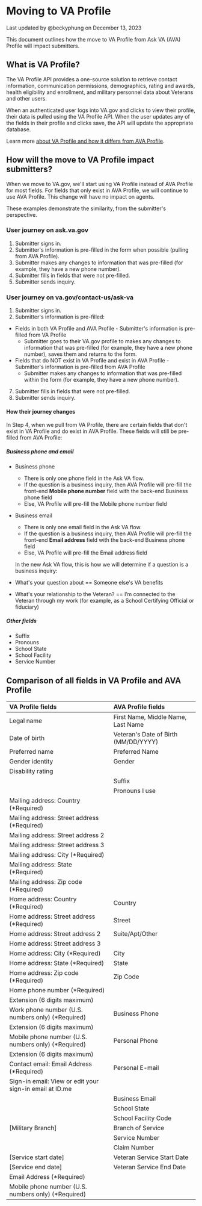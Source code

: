 # Moving to VA Profile

Last updated by @beckyphung on December 13, 2023

This document outlines how the move to VA Profile from Ask VA (AVA) Profile will impact submitters.

## What is VA Profile?

The VA Profile API provides a one-source solution to retrieve contact information, communication permissions, demographics, rating and awards, health eligibility and enrollment, and military personnel data about Veterans and other users.

When an authenticated user logs into VA.gov and clicks to view their profile, their data is pulled using the VA Profile API. When the user updates any of the fields in their profile and clicks save, the API will update the appropriate database.

Learn more [about VA Profile and how it differs from AVA Profile](https://github.com/department-of-veterans-affairs/va.gov-team/blob/master/products/ask-va/engineering/spikes/va_profile_spike.md).

## How will the move to VA Profile impact submitters?

When we move to VA.gov, we'll start using VA Profile instead of AVA Profile for most fields. For fields that only exist in AVA Profile, we will continue to use AVA Profile. This change will have no impact on agents. 

These examples demonstrate the similarity, from the submitter's perspective.

### User journey on ask.va.gov

1. Submitter signs in.
2. Submitter's information is pre-filled in the form when possible (pulling from AVA Profile).
3. Submitter makes any changes to information that was pre-filled (for example, they have a new phone number).
4. Submitter fills in fields that were not pre-filled.
5. Submitter sends inquiry.

### User journey on va.gov/contact-us/ask-va

1. Submitter signs in.
2. Submitter's information is pre-filled:
- Fields in both VA Profile and AVA Profile - Submitter's information is pre-filled from VA Profile
    - Submitter goes to their VA.gov profile to makes any changes to information that was pre-filled (for example, they have a new phone number), saves them and returns to the form.
- Fields that do NOT exist in VA Profile and exist in AVA Profile - Submitter's information is pre-filled from AVA Profile
    - Submitter makes any changes to information that was pre-filled within the form (for example, they have a new phone number). 
7. Submitter fills in fields that were not pre-filled.
8. Submitter sends inquiry.

#### How their journey changes
In Step 4, when we pull from VA Profile, there are certain fields that don't exist in VA Profile and do exist in AVA Profile. These fields will still be pre-filled from AVA Profile:

##### Business phone and email
- Business phone
  - There is only one phone field in the Ask VA flow.
  - If the question is a business inquiry, then AVA Profile will pre-fill the front-end **Mobile phone number** field with the back-end Business phone field
  - Else, VA Profile will pre-fill the Mobile phone number field
- Business email
  - There is only one email field in the Ask VA flow.
  - If the question is a business inquiry, then AVA Profile will pre-fill the front-end **Email address** field with the back-end Business phone field
  - Else, VA Profile will pre-fill the Email address field

  In the new Ask VA flow, this is how we will determine if a question is a business inquiry:
- What's your question about == Someone else's VA benefits
- What's your relationship to the Veteran? == I’m connected to the Veteran through my work (for example, as a School Certifying Official or fiduciary)

##### Other fields
- Suffix
- Pronouns
- School State
- School Facility
- Service Number

## Comparison of all fields in VA Profile and AVA Profile

|VA Profile fields|AVA Profile fields|
|:--|:--|
|Legal name|First Name, Middle Name, Last Name|
|Date of birth|Veteran's Date of Birth (MM/DD/YYYY)|
|Preferred name|Preferred Name|
|Gender identity|Gender|
|Disability rating||
||Suffix|
||Pronouns I use|
|Mailing address: Country (*Required)||
|Mailing address: Street address (*Required)||
|Mailing address: Street address 2||
|Mailing address: Street address 3||
|Mailing address: City (*Required)||
|Mailing address: State (*Required)||
|Mailing address: Zip code (*Required)||
|Home address: Country (*Required)|Country|
|Home address: Street address (*Required)|Street|
|Home address: Street address 2|Suite/Apt/Other|
|Home address: Street address 3||
|Home address: City (*Required)|City|
|Home address: State (*Required)|State|
|Home address: Zip code (*Required)|Zip Code|
|Home phone number (*Required)||
|Extension (6 digits maximum)||
|Work phone number (U.S. numbers only) (*Required)|Business Phone|
|Extension (6 digits maximum)||
|Mobile phone number (U.S. numbers only) (*Required)|Personal Phone|
|Extension (6 digits maximum)||
|Contact email: Email Address (*Required)|Personal E-mail|
|Sign-in email: View or edit your sign-in email at ID.me||
||Business Email|
||School State|
||School Facility Code|
|[Military Branch]|Branch of Service|
||Service Number|
||Claim Number|
|[Service start date]|Veteran Service Start Date|
|[Service end date]|Veteran Service End Date|
|Email Address (*Required)||
|Mobile phone number (U.S. numbers only) (*Required)||
